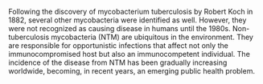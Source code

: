 Following the discovery of mycobacterium tuberculosis by Robert Koch in 1882, several other mycobacteria were identified as well. However, they were not recognized as causing disease in humans until the 1980s. Non-tuberculosis mycobacteria (NTM) are ubiquitous in the environment. They are responsible for opportunistic infections that affect not only the immunocompromised host but also an immunocompetent individual. The incidence of the disease from NTM has been gradually increasing worldwide, becoming, in recent years, an emerging public health problem.